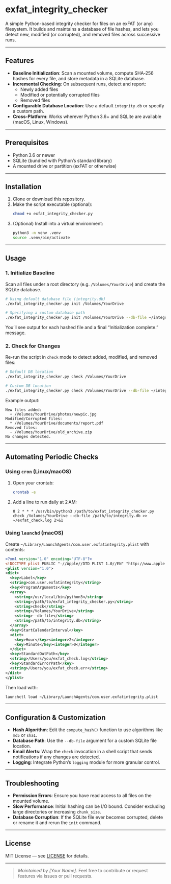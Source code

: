 # exfat_integrity_checker

A simple Python-based integrity checker for files on an exFAT (or any) filesystem. It builds and maintains a database of file hashes, and lets you detect new, modified (or corrupted), and removed files across successive runs.

---

## Features

- **Baseline Initialization**: Scan a mounted volume, compute SHA‑256 hashes for every file, and store metadata in a SQLite database.
- **Incremental Checking**: On subsequent runs, detect and report:
  - Newly added files
  - Modified or potentially corrupted files
  - Removed files
- **Configurable Database Location**: Use a default `integrity.db` or specify a custom path.
- **Cross-Platform**: Works wherever Python 3.6+ and SQLite are available (macOS, Linux, Windows).

---

## Prerequisites

- Python 3.6 or newer
- SQLite (bundled with Python’s standard library)
- A mounted drive or partition (exFAT or otherwise)

---

## Installation

1. Clone or download this repository.
2. Make the script executable (optional):
   ```bash
   chmod +x exfat_integrity_checker.py
   ```
3. (Optional) Install into a virtual environment:
   ```bash
   python3 -m venv .venv
   source .venv/bin/activate
   ```

---

## Usage

### 1. Initialize Baseline

Scan all files under a root directory (e.g. `/Volumes/YourDrive`) and create the SQLite database.

```bash
# Using default database file (integrity.db)
./exfat_integrity_checker.py init /Volumes/YourDrive

# Specifying a custom database path
./exfat_integrity_checker.py init /Volumes/YourDrive --db-file ~/integrity_checks/exfat.db
```

You’ll see output for each hashed file and a final “Initialization complete.” message.

### 2. Check for Changes

Re-run the script in `check` mode to detect added, modified, and removed files:

```bash
# Default DB location
./exfat_integrity_checker.py check /Volumes/YourDrive

# Custom DB location
./exfat_integrity_checker.py check /Volumes/YourDrive --db-file ~/integrity_checks/exfat.db
```

Example output:
```
New files added:
  + /Volumes/YourDrive/photos/newpic.jpg
Modified/Corrupted files:
  * /Volumes/YourDrive/documents/report.pdf
Removed files:
  - /Volumes/YourDrive/old_archive.zip
No changes detected.
```

---

## Automating Periodic Checks

### Using `cron` (Linux/macOS)

1. Open your crontab:
   ```bash
   crontab -e
   ```
2. Add a line to run daily at 2 AM:
   ```cron
   0 2 * * * /usr/bin/python3 /path/to/exfat_integrity_checker.py check /Volumes/YourDrive --db-file /path/to/integrity.db >> ~/exfat_check.log 2>&1
   ```

### Using `launchd` (macOS)

Create `~/Library/LaunchAgents/com.user.exfatintegrity.plist` with contents:

```xml
<?xml version="1.0" encoding="UTF-8"?>
<!DOCTYPE plist PUBLIC "-//Apple//DTD PLIST 1.0//EN" "http://www.apple.com/DTDs/PropertyList-1.0.dtd">
<plist version="1.0">
<dict>
  <key>Label</key>
  <string>com.user.exfatintegrity</string>
  <key>ProgramArguments</key>
  <array>
    <string>/usr/local/bin/python3</string>
    <string>/path/to/exfat_integrity_checker.py</string>
    <string>check</string>
    <string>/Volumes/YourDrive</string>
    <string>--db-file</string>
    <string>/path/to/integrity.db</string>
  </array>
  <key>StartCalendarInterval</key>
  <dict>
    <key>Hour</key><integer>2</integer>
    <key>Minute</key><integer>0</integer>
  </dict>
  <key>StandardOutPath</key>
  <string>/Users/you/exfat_check.log</string>
  <key>StandardErrorPath</key>
  <string>/Users/you/exfat_check.err</string>
</dict>
</plist>
```

Then load with:
```bash
launchctl load ~/Library/LaunchAgents/com.user.exfatintegrity.plist
```

---

## Configuration & Customization

- **Hash Algorithm**: Edit the `compute_hash()` function to use algorithms like `md5` or `sha1`.
- **Database Path**: Use the `--db-file` argument for a custom SQLite file location.
- **Email Alerts**: Wrap the `check` invocation in a shell script that sends notifications if any changes are detected.
- **Logging**: Integrate Python’s `logging` module for more granular control.

---

## Troubleshooting

- **Permission Errors**: Ensure you have read access to all files on the mounted volume.
- **Slow Performance**: Initial hashing can be I/O bound. Consider excluding large directories or increasing `chunk_size`.
- **Database Corruption**: If the SQLite file ever becomes corrupted, delete or rename it and rerun the `init` command.

---

## License

MIT License — see [LICENSE](LICENSE) for details.

---

> _Maintained by [Your Name]._  Feel free to contribute or request features via issues or pull requests.
